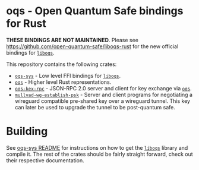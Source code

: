 # oqs - Open Quantum Safe bindings for Rust

**THESE BINDINGS ARE NOT MAINTAINED**. Please see https://github.com/open-quantum-safe/liboqs-rust
for the new official bindings for [`liboqs`].

This repository contains the following crates:
* [`oqs-sys`] - Low level FFI bindings for [`liboqs`].
* [`oqs`] - Higher level Rust representations.
* [`oqs-kex-rpc`] - JSON-RPC 2.0 server and client for key exchange via [`oqs`].
* [`mullvad-wg-establish-psk`] - Server and client programs for negotiating a wireguard compatible
  pre-shared key over a wireguard tunnel. This key can later be used to upgrade the tunnel to be
  post-quantum safe.

# Building

See [oqs-sys README] for instructions on how to get the [`liboqs`] library and compile it. The rest
of the crates should be fairly straight forward, check out their respective documentation.



[`liboqs`]: https://github.com/open-quantum-safe/liboqs
[`oqs-sys`]: oqs-sys/
[oqs-sys README]: oqs-sys/README.md
[`oqs`]: oqs/
[`oqs-kex-rpc`]: oqs-kex-rpc/
[`mullvad-wg-establish-psk`]: mullvad-wg-establish-psk/
